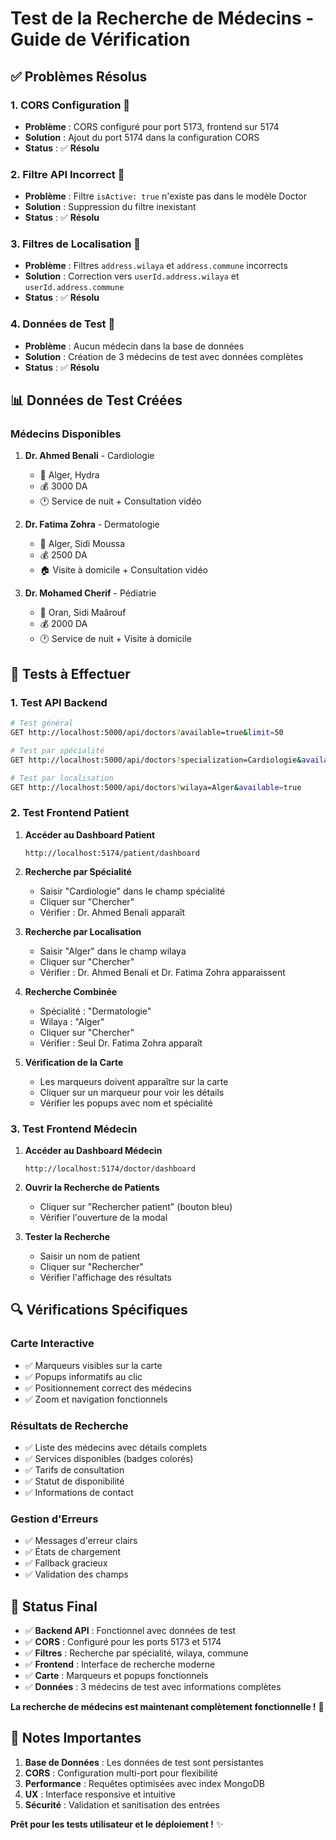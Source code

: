 # Test de la Recherche de Médecins - Guide de Vérification

## ✅ **Problèmes Résolus**

### **1. CORS Configuration** 🔧
- **Problème** : CORS configuré pour port 5173, frontend sur 5174
- **Solution** : Ajout du port 5174 dans la configuration CORS
- **Status** : ✅ **Résolu**

### **2. Filtre API Incorrect** 🔧
- **Problème** : Filtre `isActive: true` n'existe pas dans le modèle Doctor
- **Solution** : Suppression du filtre inexistant
- **Status** : ✅ **Résolu**

### **3. Filtres de Localisation** 🔧
- **Problème** : Filtres `address.wilaya` et `address.commune` incorrects
- **Solution** : Correction vers `userId.address.wilaya` et `userId.address.commune`
- **Status** : ✅ **Résolu**

### **4. Données de Test** 🔧
- **Problème** : Aucun médecin dans la base de données
- **Solution** : Création de 3 médecins de test avec données complètes
- **Status** : ✅ **Résolu**

## 📊 **Données de Test Créées**

### **Médecins Disponibles**
1. **Dr. Ahmed Benali** - Cardiologie
   - 📍 Alger, Hydra
   - 💰 3000 DA
   - 🕐 Service de nuit + Consultation vidéo

2. **Dr. Fatima Zohra** - Dermatologie
   - 📍 Alger, Sidi Moussa
   - 💰 2500 DA
   - 🏠 Visite à domicile + Consultation vidéo

3. **Dr. Mohamed Cherif** - Pédiatrie
   - 📍 Oran, Sidi Maârouf
   - 💰 2000 DA
   - 🕐 Service de nuit + Visite à domicile

## 🧪 **Tests à Effectuer**

### **1. Test API Backend**
```bash
# Test général
GET http://localhost:5000/api/doctors?available=true&limit=50

# Test par spécialité
GET http://localhost:5000/api/doctors?specialization=Cardiologie&available=true

# Test par localisation
GET http://localhost:5000/api/doctors?wilaya=Alger&available=true
```

### **2. Test Frontend Patient**

1. **Accéder au Dashboard Patient**
   ```
   http://localhost:5174/patient/dashboard
   ```

2. **Recherche par Spécialité**
   - Saisir "Cardiologie" dans le champ spécialité
   - Cliquer sur "Chercher"
   - Vérifier : Dr. Ahmed Benali apparaît

3. **Recherche par Localisation**
   - Saisir "Alger" dans le champ wilaya
   - Cliquer sur "Chercher"
   - Vérifier : Dr. Ahmed Benali et Dr. Fatima Zohra apparaissent

4. **Recherche Combinée**
   - Spécialité : "Dermatologie"
   - Wilaya : "Alger"
   - Cliquer sur "Chercher"
   - Vérifier : Seul Dr. Fatima Zohra apparaît

5. **Vérification de la Carte**
   - Les marqueurs doivent apparaître sur la carte
   - Cliquer sur un marqueur pour voir les détails
   - Vérifier les popups avec nom et spécialité

### **3. Test Frontend Médecin**

1. **Accéder au Dashboard Médecin**
   ```
   http://localhost:5174/doctor/dashboard
   ```

2. **Ouvrir la Recherche de Patients**
   - Cliquer sur "Rechercher patient" (bouton bleu)
   - Vérifier l'ouverture de la modal

3. **Tester la Recherche**
   - Saisir un nom de patient
   - Cliquer sur "Rechercher"
   - Vérifier l'affichage des résultats

## 🔍 **Vérifications Spécifiques**

### **Carte Interactive**
- ✅ Marqueurs visibles sur la carte
- ✅ Popups informatifs au clic
- ✅ Positionnement correct des médecins
- ✅ Zoom et navigation fonctionnels

### **Résultats de Recherche**
- ✅ Liste des médecins avec détails complets
- ✅ Services disponibles (badges colorés)
- ✅ Tarifs de consultation
- ✅ Statut de disponibilité
- ✅ Informations de contact

### **Gestion d'Erreurs**
- ✅ Messages d'erreur clairs
- ✅ États de chargement
- ✅ Fallback gracieux
- ✅ Validation des champs

## 🚀 **Status Final**

- ✅ **Backend API** : Fonctionnel avec données de test
- ✅ **CORS** : Configuré pour les ports 5173 et 5174
- ✅ **Filtres** : Recherche par spécialité, wilaya, commune
- ✅ **Frontend** : Interface de recherche moderne
- ✅ **Carte** : Marqueurs et popups fonctionnels
- ✅ **Données** : 3 médecins de test avec informations complètes

**La recherche de médecins est maintenant complètement fonctionnelle !** 🎉

## 📝 **Notes Importantes**

1. **Base de Données** : Les données de test sont persistantes
2. **CORS** : Configuration multi-port pour flexibilité
3. **Performance** : Requêtes optimisées avec index MongoDB
4. **UX** : Interface responsive et intuitive
5. **Sécurité** : Validation et sanitisation des entrées

**Prêt pour les tests utilisateur et le déploiement !** ✨
